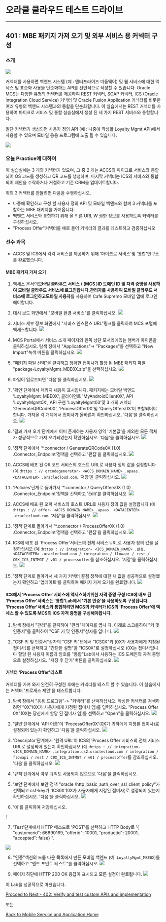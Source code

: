 

# 오라클 클라우드 테스트 드라이브 #
-----
## 401 : MBE 패키지 가져 오기 및 외부 서비스 용 커넥터 구성


### 소개 ###
![](../common/images/mobile/402-Connectors_Overview.png)


커넥터를 사용하면 백엔드 시스템 (예 : 엔터프라이즈 미들웨어) 및 웹 서비스에 대한 액세스 및 표준화 사용을 단순화하는 API를 선언적으로 작성할 수 있습니다. Oracle MCS는 다양한 유형의 커넥터를 제공하여 REST 커넥터, SOAP 커넥터, ICS (Oracle Integration Cloud Service) 커넥터 및 Oracle Fusion Application 커넥터를 비롯한 여러 유형의 백엔드 시스템과의 통합을 단순화합니다. 이 실습에서는 REST 커넥터를 사용하여 마이크로 서비스 및 통합 실습실에서 생성 된 세 가지 REST 서비스와 통합합니다. 

일단 커넥터가 생성되면 사용자 정의 API (예 : 나중에 작성할 Loyalty Mgmt APi)에서 사용할 수 있으며 모바일 응용 프로그램에 노출 될 수 있습니다. 

![](../common/images/mobile/402-Connectors_Mechanism.png)


### 오늘 Practice에 대하여 ###
이 실습실에는 3 개의 커넥터가 있으며, 그 중 2 개는 ACCS의 마이크로 서비스와 통합되어 QS 코드를 생성하고 QR 코드를 생성하며, 마지막 커넥터는 ICS의 서비스와 통합되어 제안을 수락하거나 거절하고 기존 CRM을 업데이트합니다. 

위의 3 커넥터를 만들려면 다음을 수행하십시오. 
- 나중에 확인하고 구성 할 사용자 정의 API 및 모바일 백엔드와 함께 3 커넥터를 포함하는 MBE 패키지를 가져옵니다. 
- 백엔드 서비스와 통합하기 위해 올 Y 른 URL W 권한 정보를 사용하도록 커넥터를 구성하십시오. 
- &quot;Process Offer&quot;커넥터를 예로 들어 커넥터의 결과를 테스트하고 검증하십시오 

### 선수 과목 ###

- ACCS 및 ICS에서 각각 서비스를 제공하기 위해 &#39;마이크로 서비스&#39;및 &#39;통합&#39;연구소를 완료했습니다. 

#### MBE 패키지 가져 오기 

1. 액세스 문서의**모바일 클라우드 서비스 \ (MCS \)**ID 도메인 ID 및 자격 증명을 사용하여 모바일 클라우드 서비스에 로그인합니다.**관리자**를 사용하여 모바일 클라우드 서비스에 로그인하고**모바일 사용자**를 사용하여 Cafe Supremo 모바일 앱에 로그인해야합니다. 

2. 대시 보드 화면에서 &quot;모바일 환경 서비스&quot;를 클릭하십시오. 
![](../common/images/mobile/400-MobileEnvService.png)


3. 서비스 세부 정보 화면에서 &quot;서비스 인스턴스 URL&quot;링크를 클릭하여 MCS 포털에 액세스합니다. 
![](../common/images/mobile/400-MCS_ServiceInstanceURL.png)


4. MCS Portal에서 서비스 소개 페이지의 왼쪽 상단 모서리에있는 햄버거 아이콘을 클릭하십시오. 탐색 창에서 &quot;Applications&quot;-> &quot;Packages&quot;를 선택하고 &quot;New Import&quot;녹색 버튼을 클릭하십시오. 
![](../common/images/mobile/401-New_Import_Package.png)


5. &quot;패키지 파일 선택&quot;을 클릭하고 정확한 접미사가 할당 된 MBE 패키지 파일 &quot;package-LoyaltyMgmt_MBE0X.zip&quot;을 선택하십시오. 
![](../common/images/mobile/401-Import_Package_Select_File.png)


6. 파일이 업로드되면 &#39;다음&#39;을 클릭하십시오. 
![](../common/images/mobile/401-Import_Package_File_Validated.png)


7. &#39;확인&#39;단계에서 패키지 내용이 표시됩니다. 패키지에는 모바일 백엔드 &#39;LoyaltyMgmt_MBE0X&#39;, 클라이언트 &#39;MyAndroidClient0X&#39;, API &#39;LoyaltyMgmt0X&#39;, API 구현 &#39;LoyaltyMgmt03&#39;및 3 개의 커넥터 &#39;GenerateQRCode0X&#39;, &#39;ProcessOffer0X&#39;및 &#39;QueryOffers03&#39;이 포함되어야합니다. 가져올 각 개체에서 접미사가 올바른지 확인하십시오. &#39;다음&#39;을 클릭하십시오. 
![](../common/images/mobile/401-Import_Package_Confirm.png)


8. &#39;결과 가져 오기&#39;단계에서 이미 존재하는 사용자 영역 &#39;기본값&#39;을 제외한 모든 객체가 성공적으로 가져 오기되었는지 확인하십시오. &#39;다음&#39;을 클릭하십시오. 
![](../common/images/mobile/401-Import_Package_Results.png)


9. &#39;정책&#39;단계에서 &#39;*.connector / GenerateQRCode0X (1.0) .Connector_Endpoint&#39;정책을 선택하고 &#39;편집&#39;을 클릭하십시오. 
![](../common/images/mobile/401-Import_Package_Select_GenerateQRCode_Endpoint.png)


10. ACCS에 배포 된 QR 코드 서비스의 호스트 URL로 사용자 정의 값을 설정합니다 (예 :`https : // qrcodegenerator- <ACCS_DOMAIN_NAME> .apaas. <DATACENTER> .oraclecloud.com`. &#39;저장&#39;을 클릭하십시오. 
![](../common/images/mobile/401-Import_Package_Update_GenerateQRCode_Endpoint.png)


11. &#39;Policies&#39;단계로 돌아가서 &#39;*.connector / QueryOffers0X (1.0) .Connector_Endpoint&#39;정책을 선택하고 &#39;Edit&#39;를 클릭하십시오. 
![](../common/images/mobile/401-Import_Package_Select_QueryOffers_Endpoint.png)


12. ACCS에 배포 된 오퍼 서비스의 호스트 URL로 사용자 정의 값을 설정합니다 (예 :`https : // offer- <ACCS_DOMAIN_NAME> .apaas. <DATACENTER> .oraclecloud.com`. &#39;저장&#39;을 클릭하십시오. 
![](../common/images/mobile/401-Import_Package_Update_QueryOffers_Endpoint.png)


13. &#39;정책&#39;단계로 돌아가서 &#39;*.connector / ProcessOffer0X (1.0) .Connector_Endpoint&#39;정책을 선택하고 &#39;편집&#39;을 클릭하십시오. 
![](../common/images/mobile/401-Import_Package_Select_ProcessOffer_Endpoint.png)


14. ICS에 배포 된 &#39;Process Offer&#39;서비스의 전체 서비스 URL로 사용자 정의 값을 설정하십시오 (예 :`https : // integration- <ICS_DOMAIN_NAME> .완성. <DATACENTER> .oraclecloud.com / integration / flowapi / rest / C0X_ICS_INTMGT / v01 / processoffer`를 참조하십시오. &#39;저장&#39;을 클릭하십시오. 
![](../common/images/mobile/401-Import_Package_Update_ProcessOffer_Endpoint.png)


15. &#39;정책&#39;단계로 돌아가서 세 가지 커넥터 끝점 정책에 대한 새 값을 성공적으로 설정했는지 확인하고 &#39;업데이트&#39;를 클릭하여 패키지 가져 오기를 완료합니다. 
![](../common/images/mobile/401-Import_Package_Complete_Update_Policies.png)



#### ICS에서 &#39;Process Offer&#39;서비스에 액세스하기위한 자격 증명 구성 ICS에 배포 된 &#39;Process Offer&#39;서비스는 &#39;통합&#39;Lab에서 &#39;기본 인증&#39;을 사용하도록 구성됩니다. &#39;Process Offer&#39;서비스와 통합하려면 MCS의 커넥터가 ICS의 &#39;Process Offer&#39;에 액세스 할 수 있도록 MCS의 ICS 자격 증명을 구성해야합니다. 

1. 탐색 창에서 &quot;관리&quot;를 클릭하여 &quot;관리&quot;페이지를 엽니 다. 아래로 스크롤하여 &quot;키 및 인증서&quot;를 클릭하여 &quot;CSF 키 및 인증서&quot;상자를 엽니 다. 
![](../common/images/mobile/401-CSF_Navigate_To_CSF.png)


2. &quot;CSF 키 및 인증서&quot;상자의 &quot;CSF 키&quot;탭에서 &quot;ICS0X&quot;키 (0X가 사용자에게 지정된 접미사)를 선택하고 &quot;간단한 설명&quot;을 &quot;ICS0X&quot;로 설정하십시오 (0X는 접미사입니다 할당 된 사용자 이름과 암호를 &quot;통합&quot;Lab에서 사용하는 ICS 도메인의 자격 증명으로 설정하십시오. &quot;저장 후 닫기&quot;버튼을 클릭하십시오. 
![](../common/images/mobile/401-CSF_Update_CSF.png)


#### 커넥터 &#39;Process Offer&#39;테스트 

커넥터를 가져 와서 완전히 구성한 후에는 커넥터를 테스트 할 수 있습니다. 이 실습에서는 커넥터 &#39;프로세스 제안&#39;을 테스트합니다. 

1. 탐색 창에서 &quot;응용 프로그램&quot;-> &quot;커넥터&quot;를 선택하십시오. 작성한 커넥터를 검색하려면 &quot;0X&quot;(0X가 사용자에게 지정된 접미사 임)를 입력하십시오. &quot;Process Offer 0X&quot;(0X는 당신에게 할당 된 접미사 임)를 선택하고 &quot;Open&quot;을 클릭하십시오. 
![](../common/images/mobile/401-Test_Connector_Open_ProcessOffer.png)


2. &#39;일반&#39;단계에서 &#39;API 이름&#39;이 &#39;ProcessOffer0X&#39;(0X가 귀하에게 지정된 접미사)로 설정되어 있는지 확인하고 &#39;다음&#39;을 클릭하십시오. 
![](../common/images/mobile/401-Test_Connector_ProcessOffer_General.png)


3. &#39;Descriptor&#39;단계에서 &#39;원격 URL&#39;이 ICS의 &#39;Process Offer&#39;서비스의 전체 서비스 URL로 설정되어 있는지 확인하십시오 (예 :`https : // integration- <ICS_DOMAIN_NAME> .integration.us2.oraclecloud.com / integration / flowapi / rest / C0X_ICS_INTMGT / v01 / processoffer`를 참조하십시오. &#39;다음&#39;을 클릭하십시오. 
![](../common/images/mobile/401-Test_Connector_ProcessOffer_Descriptor.png)


4. &#39;규칙&#39;단계에서 아무 규칙도 사용되지 않으므로 &#39;다음&#39;을 클릭하십시오. 

5. &#39;보안&#39;단계에서 보안 정책 &quot;oracle /http_basic_auth_over_ssl_client_policy&quot;가 선택되고 csf-key가 &#39;ICS0X&#39;(0X가 사용자에게 지정된 접미사)로 설정되어 있는지 확인하십시오. &#39;다음&#39;을 클릭하십시오. 
![](../common/images/mobile/401-Test_Connector_ProcessOffer_Security.png)


6. &#39;예&#39;를 클릭하여 저장하십시오. 

! [](../common/images/mobile/401-Test_Connector_ProcessOffer_Save.png) 

7. &#39;Test&#39;단계에서 HTTP 메소드로 &#39;POST&#39;를 선택하고 HTTP Body로 &#39;{ &quot;customerid&quot;: 66890169, &quot;offerid&quot;: 10001, &quot;productid&quot;: 20001, &quot;accepted&quot;: false} &quot;. 

![](../common/images/mobile/401-Test_Connector_ProcessOffer_Test_1.png)


8. &quot;인증&quot;섹션의 드롭 다운 목록에서 만든 모바일 백엔드 (예 :`LoyaltyMgmt_MBE0X`)를 선택하고 &quot;엔드 포인트 테스트&quot;를 클릭하십시오. 
![](../common/images/mobile/401-Test_Connector_ProcessOffer_Test_2.png)


9. 페이지 하단에 HTTP 200 OK 응답이 표시되고 모든 설정이 완료됩니다. 
![](../common/images/mobile/401-Test_Connector_ProcessOffer_Test_Result.png)



이 Lab을 성공적으로 마쳤습니다. 

[Procced to Next - 402: Verify and test custom APIs and implementation](402-MobileLab.md) 

또는 

[Back to Mobile Service and Application Home](README.md) 

